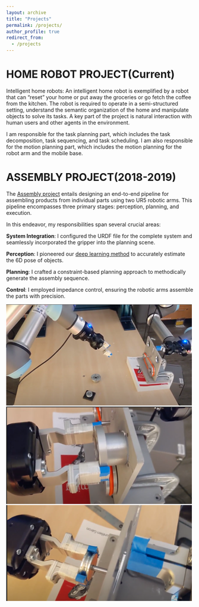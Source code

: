 ```yaml
---
layout: archive
title: "Projects"
permalink: /projects/
author_profile: true
redirect_from:
  - /projects
---
```


HOME ROBOT PROJECT(Current)
======
Intelligent home robots: An intelligent home robot is exemplified by a robot that can “reset” your home or put away the groceries or go fetch the coffee from the kitchen. The robot is required to operate in a semi-structured setting, understand the semantic organization of the home and manipulate objects to solve its tasks. A key part of the project is natural interaction with human users and other agents in the environment.

I am responsible for the task planning part, which includes the task decomposition, task sequencing, and task scheduling. I am also responsible for the motion planning part, which includes the motion planning for the robot arm and the mobile base.

ASSEMBLY PROJECT(2018-2019)
======
The [Assembly project](https://scholar.google.com/citations?view_op=view_citation&hl=en&user=qsb8eYwAAAAJ&citation_for_view=qsb8eYwAAAAJ:u-x6o8ySG0sC) entails designing an end-to-end pipeline for assembling products from individual parts using two UR5 robotic arms. This pipeline encompasses three primary stages: perception, planning, and execution.

In this endeavor, my responsibilities span several crucial areas:

<b>System Integration</b>: I configured the URDF file for the complete system and seamlessly incorporated the gripper into the planning scene.

<b>Perception</b>: I pioneered our [deep learning method](https://arxiv.org/pdf/2011.00372.pdf) to accurately estimate the 6D pose of objects.

<b>Planning</b>: I crafted a constraint-based planning approach to methodically generate the assembly sequence.

<b>Control</b>: I employed impedance control, ensuring the robotic arms assemble the parts with precision.

<img src='/images/assembly1.png' width="500">
<img src='/images/assembly2.png' width="500">
<img src='/images/assembly3.png' width="500">